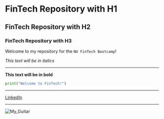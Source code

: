 # FinTech Repository with H1

## FinTech Repository with H2

### FinTech Repository with H3

Welcome to my repository for the `NU FinTech Bootcamp`!

*This text will be in italics*

---

**This text will be in bold**

``` python
print("Welcome to FinTech!")
```

---

[LinkedIn](https://www.linkedin.com/in/kristupas-aleknavicius-8353541a9/)

---

![My_Guitar](https://southernboating.com/wp-content/uploads/2019/11/New-running-530-0832-1024x600.jpg)


